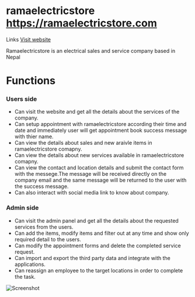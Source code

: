 # ramaelectricstore       https://ramaelectricstore.com
Links [Visit website](https://ramaelectricstore.com)

Ramaelectricstore is an electrical sales and service company based in Nepal

# Functions

### Users side 
- Can visit the website and get all the details about the services of the company.
- Can setup appointment with ramaelectricstore according their time and date and immediately user will get appointment book success message with thier name.  
- Can view the details about sales and new araivle items in ramaelectricstore comapny.
- Can view the details about new services available in ramaelectricstore comapny.
- Can view the  contact and location details and submit the contact form with the messege.The message will be received directly on the company email and the same message will be returned to the user with the success message.
- Can also interact with social media link to know about company.

### Admin side
- Can visit the admin panel and get all the details about the requested services from the users.
- Can add the items, modify items and filter out at any time and show only required detail to the users.
- Can modify the appointment forms and delete the completed service request. 
- Can import and export the third party data and integrate with the applications.
- Can reassign an employee to the target locations in order to complete the task. 



![Screenshot](screenshot(294).png)

